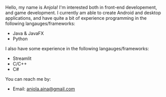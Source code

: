 Hello, my name is Anjola! I'm interested both in front-end developement, and game development. I currently am able to create Android and desktop applications, and have quite a bit of experience programming in the following langauges/frameworks:
  - Java & JavaFX
  - Python

I also have some experience in the following langauges/frameworks:
  - Streamlit
  - C/C++
  - C#

You can reach me by:
  - Email: anjola.aina@gmail.com
 
<!---
anj0la/anj0la is a ✨ special ✨ repository because its `README.md` (this file) appears on your GitHub profile.
You can click the Preview link to take a look at your changes.
--->

